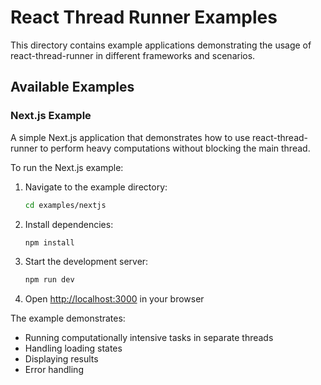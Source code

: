 # React Thread Runner Examples

This directory contains example applications demonstrating the usage of react-thread-runner in different frameworks and scenarios.

## Available Examples

### Next.js Example

A simple Next.js application that demonstrates how to use react-thread-runner to perform heavy computations without blocking the main thread.

To run the Next.js example:

1. Navigate to the example directory:
   ```bash
   cd examples/nextjs
   ```

2. Install dependencies:
   ```bash
   npm install
   ```

3. Start the development server:
   ```bash
   npm run dev
   ```

4. Open [http://localhost:3000](http://localhost:3000) in your browser

The example demonstrates:
- Running computationally intensive tasks in separate threads
- Handling loading states
- Displaying results
- Error handling 